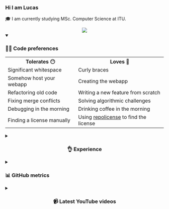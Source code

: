 <h3> Hi I am Lucas</a> </h3>

🎓 I am currently studying MSc. Computer Science at ITU.

<div align="center">
  <a href="https://linktr.ee/lucashanson" target="_blank" rel="noopener noreferrer">
    <img src="https://img.shields.io/badge/LinkTree-1de9b6?logo=linktree&logoColor=white" />
  </a>
</div>

<details open><summary><h3>👨‍💻 Code preferences</h3></summary>
  <table align="center">
    <tr>
      <th>Tolerates 😶</th>
      <th>Loves 🤍</th>
    </tr>
    <tr>
      <td>Significant whitespace</td>
      <td>Curly braces</td>
    </tr>
    <tr>
      <td>Somehow host your webapp</td>
      <td>Creating the webapp</td>
    </tr>
    <tr>
      <td>Refactoring old code</td>
      <td>Writing a new feature from scratch</td>
    </tr>
    <tr>
      <td>Fixing merge conflicts</td>
      <td>Solving algorithmic challenges</td>
    </tr>
    <tr>
      <td>Debugging in the morning</td>
      <td>Drinking coffee in the morning</td>
    </tr>
    <tr>
      <td>Finding a license manually</td>
      <td>Using <a href="https://repolicense.com" target="_blank" rel="noopener noreferrer">repolicense</a> to find the license</td>
    </tr>
  </table>
</details>

<!-- https://github.com/inttter/md-badges -->

<details><summary><h3 align="center">👌 Experience</h2></summary>
  <h4 align="center">Languages</h3>
  <div align="center">
    <p>
      <img src="https://img.shields.io/badge/Java-%23ED8B00.svg?logo=openjdk&logoColor=white" />
      <img src="https://img.shields.io/badge/C%23-%23239120.svg?logo=csharp&logoColor=white" />
      <img src="https://img.shields.io/badge/Go-%2300ADD8.svg?&logo=go&logoColor=white" />
      <img src="https://img.shields.io/badge/JavaScript-F7DF1E?logo=javascript&logoColor=000" />
      <img src="https://img.shields.io/badge/Kotlin-%237F52FF.svg?logo=kotlin&logoColor=white" />
      <img src="https://img.shields.io/badge/Python-3776AB?logo=python&logoColor=fff" />
      <img src="https://img.shields.io/badge/C-00599C?logo=c&logoColor=white" />
      <img src="https://img.shields.io/badge/F%23-378BBA?logo=fsharp&logoColor=fff" />
    </p>
  </div>
  
  <h4 align="center">Frontend</h3>
  <div align="center">
    <p>
      <img src="https://img.shields.io/badge/HTML-%23E34F26.svg?logo=html5&logoColor=white" />
      <img src="https://img.shields.io/badge/CSS-1572B6?logo=css3&logoColor=fff" />
      <img src="https://img.shields.io/badge/React-%2320232a.svg?logo=react&logoColor=%2361DAFB" />
    </p>
  </div>
  
  <h4 align="center">Misc</h3>
  <div align="center">
    <p>
      <img src="https://img.shields.io/badge/SQLite-%2307405e.svg?logo=sqlite&logoColor=white" />
      <img src="https://img.shields.io/badge/JSON-000?logo=json&logoColor=fff" />
      <img src="https://img.shields.io/badge/Git-F05032?logo=git&logoColor=fff" />
    </p>
  </div>
</details>

<details><summary><h3>📊 GitHub metrics</h3></h3></summary>
  <img height="220px" align="center" src="https://github-readme-stats.vercel.app/api?username=lucasfth&show_icons=true&theme=dark&locale=en&bg_color=0d1117&hide_border=true" alt="lucasfth" />
  
  <img height="220px" align="center" src="https://github-readme-stats.vercel.app/api/top-langs/?username=lucasfth&hide=jupyter%20notebook&layout=compact&langs_count=10&theme=dark&bg_color=0d1117&hide_border=true" alt="lucasfth" />

  <!--START_SECTION:activity-->
1. 🔒 Closed issue [#8](https://github.com/itu-campuscup/judge-it/issues/8) in [itu-campuscup/judge-it](https://github.com/itu-campuscup/judge-it)
2. 🎉 Merged PR [#51](https://github.com/itu-campuscup/judge-it/pull/51) in [itu-campuscup/judge-it](https://github.com/itu-campuscup/judge-it)
3. 🎉 Merged PR [#53](https://github.com/itu-campuscup/judge-it/pull/53) in [itu-campuscup/judge-it](https://github.com/itu-campuscup/judge-it)
4. 🗣 Commented on [#52](https://github.com/itu-campuscup/judge-it/pull/52#issuecomment-2945336018) in [itu-campuscup/judge-it](https://github.com/itu-campuscup/judge-it)
5. ❌ Closed PR [#52](https://github.com/itu-campuscup/judge-it/pull/52) in [itu-campuscup/judge-it](https://github.com/itu-campuscup/judge-it)
  <!--END_SECTION:activity-->
  
  <a href="https://github.com/ashutosh00710/github-readme-activity-graph"><img src="https://github-readme-activity-graph.vercel.app/graph/?username=lucasfth&theme=github-compact&hide_border=true" /></a>
</details>

<details><summary><h3 align="center">📹 Latest YouTube videos</h2></summary>
  <!-- BEGIN YOUTUBE-CARDS -->
<a href="https://www.youtube.com/watch?v=CGVYcm3vDoc"><img src="https://ytcards.demolab.com/?id=CGVYcm3vDoc&title=First+%28nearly%29+summer+run+2025+%F0%9F%8F%83&lang=en&timestamp=1749280206&background_color=%230d1117&title_color=%23ffffff&stats_color=%23dedede&max_title_lines=1&width=250&border_radius=5" alt="First (nearly) summer run 2025 🏃" title="First (nearly) summer run 2025 🏃"></a>
<a href="https://www.youtube.com/watch?v=gbnTEp9RerM"><img src="https://ytcards.demolab.com/?id=gbnTEp9RerM&title=Future+Rave+by+Elevate+CPH&lang=en&timestamp=1748781616&background_color=%230d1117&title_color=%23ffffff&stats_color=%23dedede&max_title_lines=1&width=250&border_radius=5" alt="Future Rave by Elevate CPH" title="Future Rave by Elevate CPH"></a>
<a href="https://www.youtube.com/watch?v=BX01oZrmAjw"><img src="https://ytcards.demolab.com/?id=BX01oZrmAjw&title=ITU+SKI+2025+-+Val+d%27Is%C3%A8re&lang=en&timestamp=1738608153&background_color=%230d1117&title_color=%23ffffff&stats_color=%23dedede&max_title_lines=1&width=250&border_radius=5" alt="ITU SKI 2025 - Val d'Isère" title="ITU SKI 2025 - Val d'Isère"></a>
<!-- END YOUTUBE-CARDS -->
</details>

